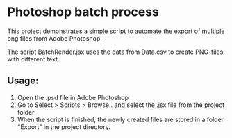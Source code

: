 # Photoshop batch process

This project demonstrates a simple script to automate the export of multiple png files from Adobe Photoshop.


The script BatchRender.jsx uses the data from Data.csv to create PNG-files with different text.

## Usage:

1. Open the .psd file in Adobe Photoshop
2. Go to Select > Scripts > Browse.. and select the .jsx file from the project folder
3. When the script is finished, the newly created files are stored in a folder "Export" in the project directory.
